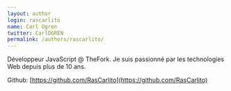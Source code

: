 ```yaml
---
layout: author
login: rascarlito
name: Carl Ogren
twitter: CarlOGREN
permalink: /authors/rascarlito/
---
```

Développeur JavaScript @ TheFork. Je suis passionné par les technologies Web depuis plus de 10 ans.

Github: [https://github.com/RasCarlito](https://github.com/RasCarlito)
